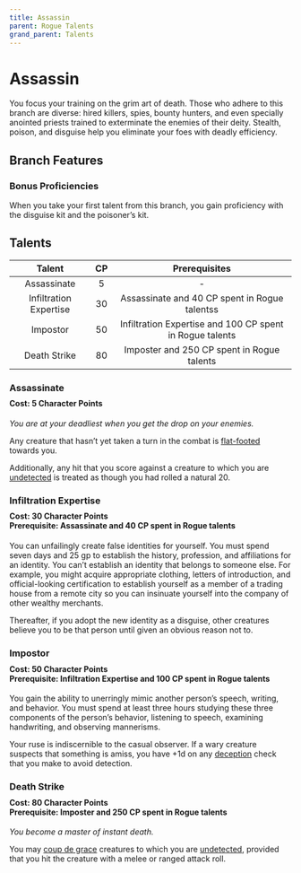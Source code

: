```yaml
---
title: Assassin
parent: Rogue Talents
grand_parent: Talents
---
```


# Assassin
You focus your training on the grim art of death. Those who adhere to this branch are diverse: hired killers, spies, bounty hunters, and even specially anointed priests trained to exterminate the enemies of their deity. Stealth, poison, and disguise help you eliminate your foes with deadly efficiency.

## Branch Features

### Bonus Proficiencies
When you take your first talent from this branch, you gain proficiency with the disguise kit and the poisoner’s kit.

## Talents

| Talent | CP | Prerequisites |
|:------:|:--:|:-------------:|
| Assassinate            | 5  | - |
| Infiltration Expertise | 30 | Assassinate and 40 CP spent in Rogue talentss |
| Impostor               | 50 | Infiltration Expertise and 100 CP spent in Rogue talents |
| Death Strike           | 80 | Imposter and 250 CP spent in Rogue talents |

### Assassinate

<div style="margin-top:-10px;"></div>

#### **Cost:** 5 Character Points
*You are at your deadliest when you get the drop on your enemies.*

Any creature that hasn’t yet taken a turn in the combat is [flat-footed](https://stormchaserroleplaying.com/stormchaserRPG/Conditions/Flatfooted/) towards you.

Additionally, any hit that you score against a creature to which you are [undetected](https://stormchaserroleplaying.com/stormchaserRPG/General/Awareness/Detecting/#undetected) is treated as though you had rolled a natural 20.

### Infiltration Expertise

<div style="margin-top:-10px;"></div>

#### **Cost:** 30 Character Points<br>**Prerequisite:** Assassinate and 40 CP spent in Rogue talents
You can unfailingly create false identities for yourself. You must spend seven days and 25 gp to establish the history, profession, and affiliations for an identity. You can’t establish an identity that belongs to someone else. For example, you might acquire appropriate clothing, letters of introduction, and official-looking certification to establish yourself as a member of a trading house from a remote city so you can insinuate yourself into the company of other wealthy merchants.

Thereafter, if you adopt the new identity as a disguise, other creatures believe you to be that person until given an obvious reason not to.

### Impostor

<div style="margin-top:-10px;"></div>

#### **Cost:** 50 Character Points<br>**Prerequisite:** Infiltration Expertise and 100 CP spent in Rogue talents
You gain the ability to unerringly mimic another person’s speech, writing, and behavior. You must spend at least three hours studying these three components of the person’s behavior, listening to speech, examining handwriting, and observing mannerisms.

Your ruse is indiscernible to the casual observer. If a wary creature suspects that something is amiss, you have +1d on any [deception](https://stormchaserroleplaying.com/stormchaserRPG/Skills/Deception/) check that you make to avoid detection.

### Death Strike

<div style="margin-top:-10px;"></div>

#### **Cost:** 80 Character Points<br>**Prerequisite:** Imposter and 250 CP spent in Rogue talents
*You become a master of instant death.*

You may [coup de grace](https://stormchaserroleplaying.com/stormchaserRPG/Combat/Melee/Coup/) creatures to which you are [undetected](https://stormchaserroleplaying.com/stormchaserRPG/General/Awareness/Detecting/#undetected), provided that you hit the creature with a melee or ranged attack roll.
